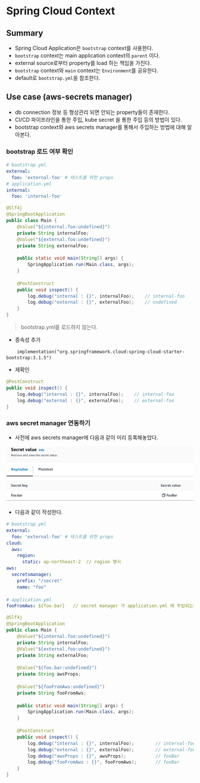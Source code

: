 # Spring Cloud Context    


## Summary    

- Spring Cloud Application은 ```bootstrap``` context를 사용한다.        
- ```bootstrap``` context는 main application context의 ```parent``` 이다.    
- external source로부터 property를 load 하는 책임을 가진다.
- ```bootstrap``` context와 ```main``` context는 ```Environment```를 공유한다.
- default로 ```bootstrap.yml```을 참조한다.       

## Use case (aws-secrets manager)        

- db connection 정보 등 형상관리 되면 안되는 property들이 존재한다.    
- CI/CD 파이프라인을 통한 주입, kube secret 을 통한 주입 등의 방법이 있다.    
- bootstrap context와 aws secrets manager를 통해서 주입하는 방법에 대해 알아본다.      

### bootstrap 로드 여부 확인        

```yaml
# bootstrap.yml    
external:
  foo: 'external-foo' # 테스트를 위한 props
# application.yml
internal:
  foo: 'internal-foo'
```   

```java
@Slf4j
@SpringBootApplication
public class Main {
    @Value("${internal.foo:undefined}")
    private String internalFoo;
    @Value("${external.foo:undefined}")
    private String externalFoo;

    public static void main(String[] args) {
        SpringApplication.run(Main.class, args);
    }

    @PostConstruct
    public void inspect() {
        log.debug("internal : {}", internalFoo);    // internal-foo
        log.debug("external : {}", externalFoo);    // undefined
    }
}
```

> bootstrap.yml를 로드하지 않는다.    

- 종속성 추가

```
    implementation("org.springframework.cloud:spring-cloud-starter-bootstrap:3.1.5")
```

- 재확인    
```java
@PostConstruct
public void inspect() {
    log.debug("internal : {}", internalFoo);    // internal-foo
    log.debug("external : {}", externalFoo);    // external-foo
}
```

### aws secret manager 연동하기

- 사전에 aws secrets manager에 다음과 같이 미리 등록해놓았다.    

![img.png](docs/assets/img.png)     

- 다음과 같이 작성한다.
```yaml
# bootstrap.yml
external:
  foo: 'external-foo' # 테스트를 위한 props
cloud:
  aws:
    region:
      static: ap-northeast-2  // region 명시
aws:
  secretsmanager:
    prefix: "/secret"       
    name: "foo"

# application.yml
fooFromAws: ${foo.bar}   // secret manager 가 application.yml 에 주입되는지 확인
```

```java
@Slf4j
@SpringBootApplication
public class Main {
    @Value("${internal.foo:undefined}")
    private String internalFoo;
    @Value("${external.foo:undefined}")
    private String externalFoo;

    @Value("${foo.bar:undefined}")
    private String awsProps;

    @Value("${fooFromAws:undefined}")
    private String fooFromAws;

    public static void main(String[] args) {
        SpringApplication.run(Main.class, args);
    }
    
    @PostConstruct
    public void inspect() {
        log.debug("internal : {}", internalFoo);        // internal-foo
        log.debug("external : {}", externalFoo);        // external-foo
        log.debug("awsProps : {}", awsProps);           // fooBar
        log.debug("fooFromAws : {}", fooFromAws);       // fooBar
    }
}
```




